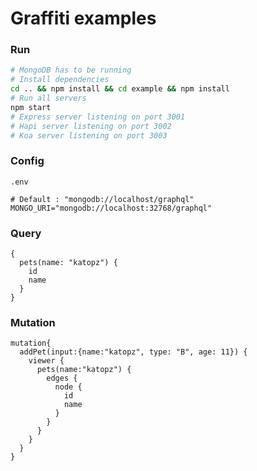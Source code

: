 # Graffiti examples

### Run

```bash
# MongoDB has to be running
# Install dependencies
cd .. && npm install && cd example && npm install
# Run all servers
npm start
# Express server listening on port 3001
# Hapi server listening on port 3002
# Koa server listening on port 3003
```
### Config
`.env`
```shell
# Default : "mongodb://localhost/graphql"
MONGO_URI="mongodb://localhost:32768/graphql"
```

### Query
```shell
{
  pets(name: "katopz") {
    id
    name
  }
}
```

### Mutation
```shell
mutation{
  addPet(input:{name:"katopz", type: "B", age: 11}) {
    viewer {
      pets(name:"katopz") {
        edges {
          node {
            id
            name
          }
        }
      }
    }
  }
}
```
